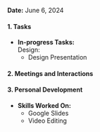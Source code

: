 **Date:** June 6, 2024

#### 1. Tasks
- **In-progress Tasks:**
<br>Design: 
  - Design Presentation
    
#### 2. Meetings and Interactions

#### 3. Personal Development
- **Skills Worked On:**
  - Google Slides
  - Video Editing

